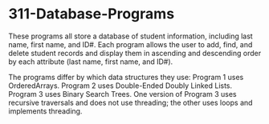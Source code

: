 # 311-Database-Programs

These programs all store a database of student information, including last name, first name, and ID#. Each program allows the user to add, find, and delete student records and display them in ascending and descending order by each attribute (last name, first name, and ID#).

The programs differ by which data structures they use:
Program 1 uses OrderedArrays.
Program 2 uses Double-Ended Doubly Linked Lists.
Program 3 uses Binary Search Trees.
One version of Program 3 uses recursive traversals and does not use threading; the other uses loops and implements threading.
